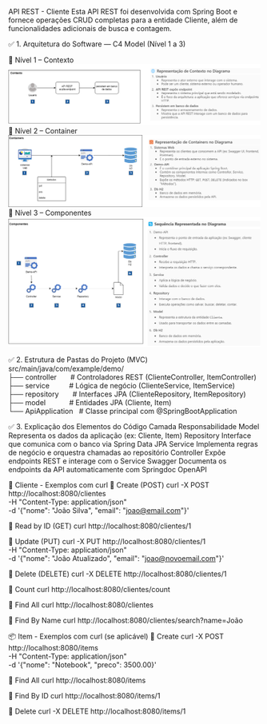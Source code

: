 API REST - Cliente
Esta API REST foi desenvolvida com Spring Boot e fornece operações CRUD completas para a entidade Cliente, além de funcionalidades adicionais de busca e contagem.

✅ 1. Arquitetura do Software — C4 Model (Nível 1 a 3)

🔹 Nível 1 – Contexto
![Diagrama N0](./arquitetura/N1.png)
🔹 Nível 2 – Container
![Diagrama N2](./arquitetura/N2.png)
🔹 Nível 3 – Componentes
![Diagrama N2](./arquitetura/N3.png)

✅ 2. Estrutura de Pastas do Projeto (MVC)
src/main/java/com/example/demo/
├── controller       # Controladores REST (ClienteController, ItemController)
├── service          # Lógica de negócio (ClienteService, ItemService)
├── repository       # Interfaces JPA (ClienteRepository, ItemRepository)
├── model            # Entidades JPA (Cliente, Item)
└── ApiApplication   # Classe principal com @SpringBootApplication

✅ 3. Explicação dos Elementos do Código
Camada
Responsabilidade
Model
Representa os dados da aplicação (ex: Cliente, Item)
Repository
Interface que comunica com o banco via Spring Data JPA
Service
Implementa regras de negócio e orquestra chamadas ao repositório
Controller
Expõe endpoints REST e interage com o Service
Swagger
Documenta os endpoints da API automaticamente com Springdoc OpenAPI

🧾 Cliente - Exemplos com curl
🔹 Create (POST)
    curl -X POST http://localhost:8080/clientes \
    -H "Content-Type: application/json" \
    -d '{"nome": "João Silva", "email": "joao@email.com"}'

🔹 Read by ID (GET)
    curl http://localhost:8080/clientes/1

🔹 Update (PUT)
    curl -X PUT http://localhost:8080/clientes/1 \
    -H "Content-Type: application/json" \
    -d '{"nome": "João Atualizado", "email": "joao@novoemail.com"}'

🔹 Delete (DELETE)
    curl -X DELETE http://localhost:8080/clientes/1

🔹 Count
    curl http://localhost:8080/clientes/count

🔹 Find All
    curl http://localhost:8080/clientes

🔹 Find By Name
    curl http://localhost:8080/clientes/search?name=João

📦 Item - Exemplos com curl (se aplicável)
🔹 Create
    curl -X POST http://localhost:8080/items \
    -H "Content-Type: application/json" \
    -d '{"nome": "Notebook", "preco": 3500.00}'

🔹 Find All
    curl http://localhost:8080/items

🔹 Find By ID
    curl http://localhost:8080/items/1

🔹 Delete
    curl -X DELETE http://localhost:8080/items/1
